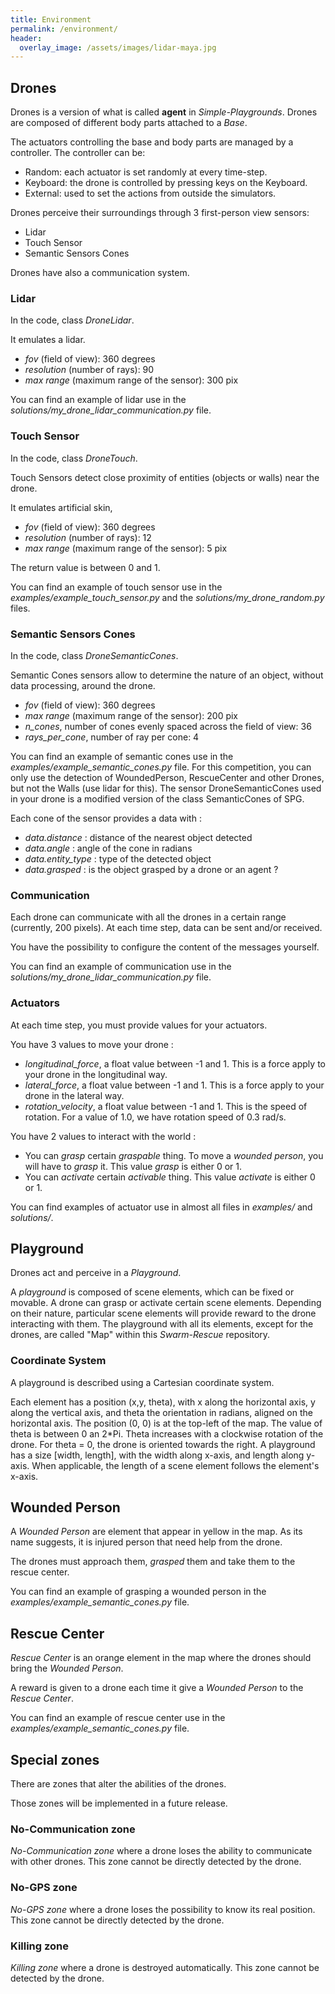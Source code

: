 ```yaml
---
title: Environment
permalink: /environment/
header:
  overlay_image: /assets/images/lidar-maya.jpg
---
```

<!-- ![image-env](/assets/images/lidar-maya.jpg){: width="100%" } -->

## Drones

Drones is a version of what is called **agent** in *Simple-Playgrounds*.
Drones are composed of different body parts attached to a *Base*.

The actuators controlling the base and body parts are managed by a controller.
The controller can be:
- Random: each actuator is set randomly at every time-step.
- Keyboard: the drone is controlled by pressing keys on the Keyboard.
- External: used to set the actions from outside the simulators.

Drones perceive their surroundings through 3 first-person view sensors:
- Lidar
- Touch Sensor
- Semantic Sensors Cones

Drones have also a communication system.

### Lidar

In the code, class *DroneLidar*.

It emulates a lidar.

- *fov* (field of view): 360 degrees
- *resolution* (number of rays): 90
- *max range* (maximum range of the sensor): 300 pix

You can find an example of lidar use in the *solutions/my_drone_lidar_communication.py* file.

### Touch Sensor

In the code, class *DroneTouch*.

Touch Sensors detect close proximity of entities (objects or walls) near the drone.

It emulates artificial skin,

- *fov* (field of view): 360 degrees
- *resolution* (number of rays): 12
- *max range* (maximum range of the sensor): 5 pix

The return value is between 0 and 1.

You can find an example of touch sensor use in the *examples/example_touch_sensor.py* and the *solutions/my_drone_random.py* files.


### Semantic Sensors Cones

In the code, class *DroneSemanticCones*.

Semantic Cones sensors allow to determine the nature of an object, without data processing, around the drone.

- *fov* (field of view): 360 degrees
- *max range* (maximum range of the sensor): 200 pix
- *n_cones*, number of cones evenly spaced across the field of view: 36
- *rays_per_cone*, number of ray per cone: 4

You can find an example of semantic cones use in the *examples/example_semantic_cones.py* file. For this competition, you can only use the detection of WoundedPerson, RescueCenter and other Drones, but not the Walls (use lidar for this).
The sensor DroneSemanticCones used in your drone is a modified version of the class SemanticCones of SPG.

Each cone of the sensor provides a data with :
- *data.distance* : distance of the nearest object detected
- *data.angle* : angle of the cone in radians
- *data.entity_type* : type of the detected object
- *data.grasped* : is the object grasped by a drone or an agent ?


### Communication

Each drone can communicate with all the drones in a certain range (currently, 200 pixels).
At each time step, data can be sent and/or received.

You have the possibility to configure the content of the messages yourself.

You can find an example of communication use in the *solutions/my_drone_lidar_communication.py* file.


### Actuators

At each time step, you must provide values for your actuators.

You have 3 values to move your drone :
- *longitudinal_force*, a float value between -1 and 1. This is a force apply to your drone in the longitudinal way.
- *lateral_force*, a float value between -1 and 1. This is a force apply to your drone in the lateral way.
- *rotation_velocity*, a float value between -1 and 1. This is the speed of rotation. For a value of 1.0, we have rotation speed of 0.3 rad/s.

You have 2 values to interact with the world :
- You can *grasp* certain *graspable* thing. To move a *wounded person*, you will have to *grasp* it.
This value *grasp*  is either 0 or 1.
- You can *activate* certain *activable* thing. This value *activate*  is either 0 or 1.

You can find examples of actuator use in almost all files in *examples/* and *solutions/*.

## Playground

Drones act and perceive in a *Playground*.

A *playground* is composed of scene elements, which can be fixed or movable. A drone can grasp or activate certain scene elements. Depending on their nature, particular scene elements will provide reward to the drone interacting with them. The playground with all its elements, except for the drones, are called "Map" within this *Swarm-Rescue* repository.

### Coordinate System

A playground is described using a Cartesian coordinate system.

Each element has a position (x,y, theta), with x along the horizontal axis, y along the vertical axis, and theta the orientation in radians, aligned on the horizontal axis. The position (0, 0) is at the top-left of the map. The value of theta is between 0 an 2*Pi. Theta increases with a clockwise rotation of the drone. For theta = 0, the drone is oriented towards the right. A playground has a size [width, length], with the width along x-axis, and length along y-axis. When applicable, the length of a scene element follows the element's x-axis.

## Wounded Person

A *Wounded Person* are element that appear in yellow in the map. As its name suggests, it is injured person that need help from the drone.  

The drones must approach them, *grasped* them and take them to the rescue center.

You can find an example of grasping a wounded person in the *examples/example_semantic_cones.py* file.

## Rescue Center

*Rescue Center* is an orange element in the map where the drones should bring the *Wounded Person*.

A reward is given to a drone each time it give a *Wounded Person* to the *Rescue Center*.

You can find an example of rescue center use in the *examples/example_semantic_cones.py* file.

## Special zones

There are zones that alter the abilities of the drones.

Those zones will be implemented in a future release.

### No-Communication zone

*No-Communication zone* where a drone loses the ability to communicate with other drones.
This zone cannot be directly detected by the drone.

### No-GPS zone

*No-GPS zone* where a drone loses the possibility to know its real position.
This zone cannot be directly detected by the drone.

### Killing zone

*Killing zone* where a drone is destroyed automatically.
This zone cannot be detected by the drone.
